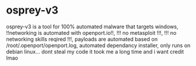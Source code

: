 # osprey-v3
osprey-v3 is a tool for 100% automated malware that targets windows, !!networking is automated with openport.io!!, !!! no metasploit !!!, !!! no networking skills reqired !!!, payloads are automated based on /root/.openport/openport.log, automated dependancy installer, only runs on debian linux... dont steal my code it took me a long time and i want credit lmao
